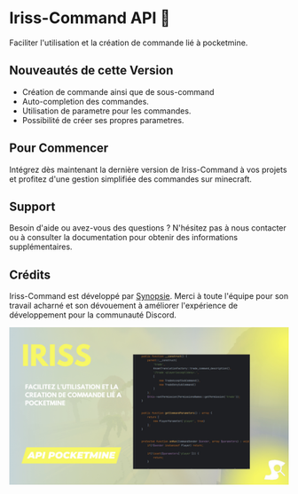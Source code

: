 # Iriss-Command API 📡

Faciliter l'utilisation et la création de commande lié à pocketmine.

## Nouveautés de cette Version

- Création de commande ainsi que de sous-command
- Auto-completion des commandes.
- Utilisation de parametre pour les commandes.
- Possibilité de créer ses propres parametres.

## Pour Commencer

Intégrez dès maintenant la dernière version de Iriss-Command à vos projets et profitez d'une gestion simplifiée des commandes sur minecraft.

## Support

Besoin d'aide ou avez-vous des questions ? N'hésitez pas à nous contacter ou à consulter la documentation pour obtenir des informations supplémentaires.

## Crédits

Iriss-Command est développé par [Synopsie](https://discord.gg/JkpT7BJPXR). Merci à toute l'équipe pour son travail acharné et son dévouement à améliorer l'expérience de développement pour la communauté Discord.

![Iriss-Command](iriss-command.png)